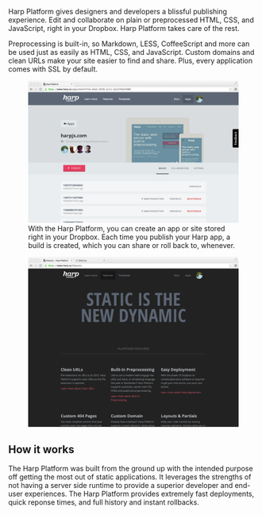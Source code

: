 Harp Platform gives designers and developers a blissful publishing experience. Edit and collaborate on plain or preprocessed <abbr>HTML</abbr>, <abbr>CSS</abbr>, and JavaScript, right in your Dropbox. Harp Platform takes care of the rest.

Preprocessing is built-in, so Markdown, <abbr>LESS</abbr>, CoffeeScript and more can be used just as easily as <abbr>HTML</abbr>, <abbr>CSS</abbr>, and JavaScript. Custom domains and clean <abbr>URL</abbr>s make your site easier to find and share. Plus, every application comes with <abbr>SSL</abbr> by default.

<figure class="figure--border figure--breakout">
	<img src="/images/harp-platform/harp-platform-app-view.png" alt="Harp Platform’s app view" />
	<figcaption>
		With the Harp Platform, you can create an app or site stored right in your Dropbox. Each time you publish your Harp app, a build is created, which you can share or roll back to, whenever.
	</figcaption>
</figure>

<figure class="figure--border">
	<img src="/images/harp-platform/harp-platform-features.png" alt="Harp Platform’s app view" />
</figure>

## How it works

The Harp Platform was built from the ground up with the intended purpose off getting the most out of static applications. It leverages the strengths of not having a server side runtime to provide a superior developer and end-user experiences. The Harp Platform provides extremely fast deployments, quick reponse times, and full history and instant rollbacks.
